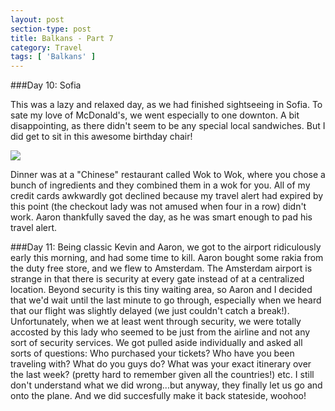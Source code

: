 ```yaml
---
layout: post
section-type: post
title: Balkans - Part 7
category: Travel
tags: [ 'Balkans' ]
---
```

###Day 10: Sofia

This was a lazy and relaxed day, as we had finished sightseeing in Sofia.
To sate my love of McDonald's, we went especially to one downton. A bit disappointing,
as there didn't seem to be any special local sandwiches. But I did get to sit in this awesome
birthday chair!

![](https://dl.dropboxusercontent.com/s/i36fy8z160638sm/IMG_5409.jpg?dl=0)

Dinner was at a "Chinese" restaurant called Wok to Wok, where you chose a bunch of ingredients
and they combined them in a wok for you. All of my credit cards awkwardly got declined because
my travel alert had expired by this point (the checkout lady was not amused when four in a row)
didn't work. Aaron thankfully saved the day, as he was smart enough to pad his travel
alert.

###Day 11:
Being classic Kevin and Aaron, we got to the airport ridiculously early this morning,
and had some time to kill.
Aaron bought some rakia from the duty free store, and we flew to Amsterdam.
The Amsterdam airport is strange in that there is security at every gate instead of at
a centralized location. Beyond security is this tiny waiting area, so Aaron and I decided
that we'd wait until the last minute to go through, especially when we heard that our flight was
slightly delayed (we just couldn't catch a break!). Unfortunately, when we at least went
through security, we were totally accosted by this lady who seemed to be just from the airline
and not any sort of security services. We got pulled aside individually and asked all sorts of questions:
Who purchased your tickets? Who have you been traveling with? What do you guys do?
What was your exact itinerary over the last week? (pretty hard to remember given all the countries!) etc.
I still don't understand what we did wrong...but anyway, they finally let us go and onto the plane.
And we did succesfully make it back stateside, woohoo!